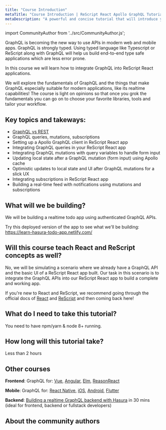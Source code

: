 ```yaml
---
title: "Course Introduction"
metaTitle: "Course Introduction | ReScript React Apollo GraphQL Tutorial"
metaDescription: "A powerful and concise tutorial that will introduce you to GraphQL and integrating GraphQL into your ReScript React app with Apollo, in the shortest amount of time possible."
---
```


import CommunityAuthor from '../src/CommunityAuthor.js';

GraphQL is becoming the new way to use APIs in modern web and mobile apps. GraphQL is strongly typed.
Using typed language like Typescript or ReScript along with GraphQL will help us build end-to-end type safe applications which are less error prone.

In this course we will learn how to integrate GraphQL into ReScript React applications.

We will explore the fundamentals of GraphQL and the things that make GraphQL especially suitable for modern applications, like its realtime capabilities! The course is light on opinions so that once you grok the fundamentals you can go on to choose your favorite libraries, tools and tailor your workflow.

## Key topics and takeways:

- [GraphQL vs REST](https://hasura.io/learn/graphql/intro-graphql/graphql-vs-rest/)
- GraphQL queries, mutations, subscriptions
- Setting up a Apollo GraphQL client in ReScript React app
- Integrating GraphQL queries in your ReScript React app
- Integrating GraphQL mutations with query variables to handle form input
- Updating local state after a GraphQL mutation (form input) using Apollo cache
- Optimistic updates to local state and UI after GraphQL mutations for a slick UX
- Integrating subscriptions in ReScript React app
- Building a real-time feed with notifications using mutations and subscriptions

## What will we be building?

We will be building a realtime todo app using authenticated GraphQL APIs.

Try this deployed version of the app to see what we'll be building:
https://learn-hasura-todo-app.netlify.com/

## Will this course teach React and ReScript concepts as well?

No, we will be simulating a scenario where we already have a GraphQL API and the basic UI of a ReScript React app built. Our task in this scenario is to integrate the GraphQL APIs into our ReScript React app to build a complete and working app.

If you're new to React and ReScript, we recommend going through the official docs of [React](https://reactjs.org/docs/hooks-intro.html) and [ReScript](https://rescript-lang.org/) and then coming back here!

## What do I need to take this tutorial?

You need to have npm/yarn & node 8+ running.

## How long will this tutorial take?

Less than 2 hours

## Other courses

**Frontend**: GraphQL for: [Vue](https://hasura.io/learn/graphql/vue/introduction/), [Angular](https://hasura.io/learn/graphql/angular-apollo/introduction/), [Elm](https://hasura.io/learn/graphql/elm-graphql/introduction/), [ReasonReact](https://hasura.io/learn/graphql/reason-react-apollo/introduction/)

**Mobile**: GraphQL for: [React Native](https://hasura.io/learn/graphql/react-native/introduction/), [iOS](https://hasura.io/learn/graphql/ios/introduction/), [Android](https://hasura.io/learn/graphql/android/introduction/), [Flutter](https://hasura.io/learn/graphql/flutter-graphql/introduction/)

**Backend**: [Building a realtime GraphQL backend with Hasura](https://hasura.io/learn/graphql/hasura/introduction/) in 30 mins (ideal for frontend, backend or fullstack developers)

## About the community authors

<CommunityAuthor 
    name="Kiran Abburi"
    imageUrl="https://graphql-engine-cdn.hasura.io/learn-hasura/assets/graphql-rescript-react-apollo/kiran-rescript-community-author.jpeg"
    twitterUrl="https://twitter.com/kiran_abburi"
    githubUrl="https://github.com/akiran"
    description="Consultant"
/>
